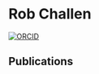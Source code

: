 # Rob Challen

[![ORCID](https://img.shields.io/badge/ORCID-0000--0002--5504--7768-brightgreen)](https://orcid.org/0000-0002-5504-7768)

## Publications

```{include} ../publications/robert_challen_publications.txt
```